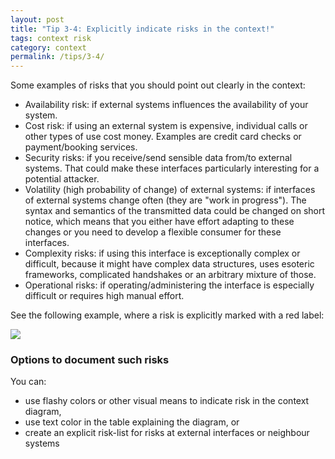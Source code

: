 ```yaml
---
layout: post
title: "Tip 3-4: Explicitly indicate risks in the context!"
tags: context risk
category: context
permalink: /tips/3-4/
---
```


Some examples of risks that you should point out clearly in the
context:

* Availability risk: if external systems influences the availability of your system.
* Cost risk: if using an external system is expensive, individual calls or other types of use cost money. Examples are credit card checks or payment/booking services.
* Security risks: if you receive/send sensible data from/to external systems. That could make these interfaces particularly interesting for a potential attacker.
* Volatility (high probability of change) of external systems: if interfaces of external systems change often (they are "work in progress"). The syntax and semantics of the transmitted data could be changed on short notice, which means that you either have effort adapting to these changes or you need to develop a flexible consumer for these interfaces.
* Complexity risks: if using this interface is exceptionally complex or difficult, because it might have complex data structures, uses esoteric frameworks, complicated handshakes or an arbitrary mixture of those.
* Operational risks: if operating/administering the interface is especially difficult or requires
high manual effort.


See the following example, where a risk is explicitly marked with a red label:

![]({{site.imageurl}}/03-context-with-risk.png)



### Options to document such risks

You can:

* use flashy colors or other visual means to indicate risk in the context diagram,
* use text color in the table explaining the diagram, or
* create an explicit risk-list for risks at external interfaces or neighbour systems
